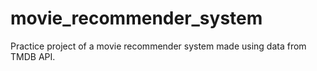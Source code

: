 # movie_recommender_system
Practice project of a movie recommender system made using data from TMDB API. 
